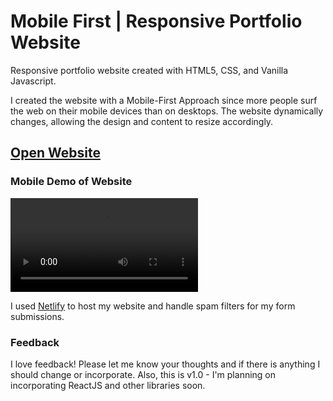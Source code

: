 # Mobile First | Responsive Portfolio Website

Responsive portfolio website created with HTML5, CSS, and Vanilla Javascript.

I created the website with a Mobile-First Approach since more people surf the web on their mobile devices than on desktops. The website dynamically changes, allowing the design and content to resize accordingly.

## [Open Website](https://hilario.io)

### Mobile Demo of Website

![ui video demo](assets/gif/website.mov)

I used [Netlify](https://netlify.com) to host my website and handle spam filters for my form submissions.

### Feedback

I love feedback! Please let me know your thoughts and if there is anything I should change or incorporate. Also, this is v1.0 - I'm planning on incorporating ReactJS and other libraries soon.
